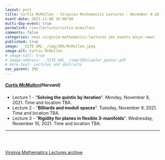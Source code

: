 ```yaml
---
layout: post
title: Curtis McMullen - Virginia Mathematics Lectures - November 8-10, 2021
event-date: 2021-11-08 16:00:00
multi-day-event: true
permalink: /ims/lectures/curtis-mcmullen/
comments: false
categories: news virginia-mathematics-lectures ims events major-news
published: true
image: __SITE_URL__/img/IMS/McMullen.jpeg
image-alt: Curtis McMullen
# image-tall: true
# image-address: __SITE_URL__/img/IMS/Lawler_poster.pdf
# more-text: Lectures and abstracts
nav_parent: IMS
---
```


<h5 class="mt-1 mb-4"><a href="http://people.math.harvard.edu/~ctm/">Curtis McMullen</a>(Harvard)</h5>

- Lecture 1 - "**Solving the quintic by iteration**". Monday, November 8, 2021. Time and location TBA.
- Lecture 2 - "**Billiards and moduli spaces**". Tuesday, November 9, 2021. Time and location TBA.
- Lecture 3 - "**Rigidity for planes in flexible 3-manifolds**". Wednesday, November 10, 2021. Time and location TBA.

<!--more-->

---

<br><br>

[Virginia Mathematics Lectures archive]({{site.url}}/ims/lectures)
